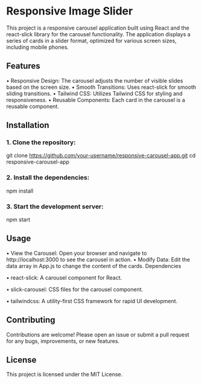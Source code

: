 # Responsive Image Slider
This project is a responsive carousel application built using React and the react-slick library for the carousel functionality. The application displays a series of cards in a slider format, optimized for various screen sizes, including mobile phones.

## Features
•	Responsive Design: The carousel adjusts the number of visible slides based on the screen size.
•	Smooth Transitions: Uses react-slick for smooth sliding transitions.
•	Tailwind CSS: Utilizes Tailwind CSS for styling and responsiveness.
•	Reusable Components: Each card in the carousel is a reusable component.

## Installation
### 1. Clone the repository:
git clone https://github.com/your-username/responsive-carousel-app.git cd responsive-carousel-app

### 2. Install the dependencies:
npm install

### 3. Start the development server:
npm start

## Usage
•	View the Carousel: Open your browser and navigate to http://localhost:3000 to see the carousel in action.
•	Modify Data: Edit the data array in App.js to change the content of the cards.
Dependencies

•	react-slick: A carousel component for React.

•	slick-carousel: CSS files for the carousel component.

•	tailwindcss: A utility-first CSS framework for rapid UI development.

## Contributing
Contributions are welcome! Please open an issue or submit a pull request for any bugs, improvements, or new features.

## License
This project is licensed under the MIT License.

